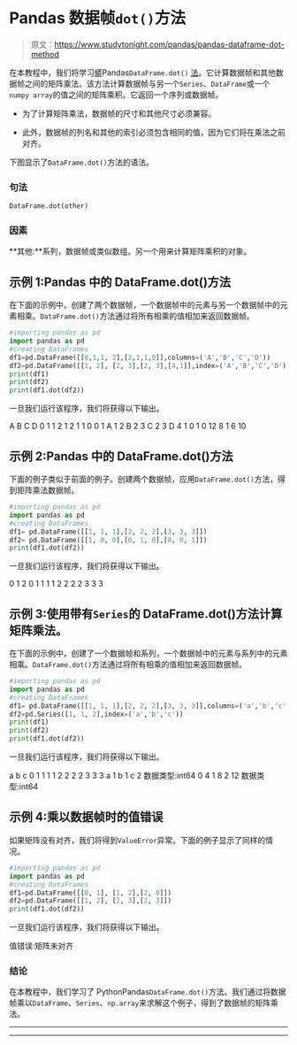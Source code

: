 # Pandas 数据帧`dot()`方法

> 原文：<https://www.studytonight.com/pandas/pandas-dataframe-dot-method>

在本教程中，我们将学习[蟒](https://www.studytonight.com/python/getting-started-with-python)Pandas`DataFrame.dot()` [法](https://www.studytonight.com/python/modules-and-functions)。它计算数据帧和其他数据帧之间的矩阵乘法。该方法计算数据帧与另一个`Series`、`DataFrame`或一个 `numpy array`的值之间的矩阵乘积。它返回一个序列或数据帧。

*   为了计算矩阵乘法，数据帧的尺寸和其他尺寸必须兼容。

*   此外，数据帧的列名和其他的索引必须包含相同的值，因为它们将在乘法之前对齐。

下图显示了`DataFrame.dot()`方法的语法。

### 句法

```py
DataFrame.dot(other)
```

### 因素

**其他:**系列，数据帧或类似数组。另一个用来计算矩阵乘积的对象。

## 示例 1:Pandas 中的 DataFrame.dot()方法

在下面的示例中，创建了两个数据帧，一个数据帧中的元素与另一个数据帧中的元素相乘。`DataFrame.dot()`方法通过将所有相乘的值相加来返回数据帧。

```py
#importing pandas as pd
import pandas as pd
#creating DataFrames
df1=pd.DataFrame([[0,1,1, 2],[2,1,1,0]],columns=('A','B','C','D'))
df2=pd.DataFrame([[1, 2], [2, 3],[2, 3],[4,1]],index=('A','B','C','D'))
print(df1)
print(df2)
print(df1.dot(df2))
```

一旦我们运行该程序，我们将获得以下输出。

A B C D
0 1 1 2
1 2 1 1 0
0 1
A 1 2
B 2 3
C 2 3
D 4 1
0 1
0 12 8
1 6 10

## 示例 2:Pandas 中的 DataFrame.dot()方法

下面的例子类似于前面的例子。创建两个数据帧，应用`DataFrame.dot()`方法，得到矩阵乘法数据帧。

```py
#importing pandas as pd
import pandas as pd
#creating DataFrames
df1= pd.DataFrame([[1, 1, 1],[2, 2, 2],[3, 3, 3]])
df2= pd.DataFrame([[1, 0, 0],[0, 1, 0],[0, 0, 1]])
print(df1.dot(df2))
```

一旦我们运行该程序，我们将获得以下输出。

0 1 2
0 1 1 1
1 2 2 2
2 3 3 3

## 示例 3:使用带有`Series`的 DataFrame.dot()方法计算矩阵乘法。

在下面的示例中，创建了一个数据帧和系列，一个数据帧中的元素与系列中的元素相乘。`DataFrame.dot()`方法通过将所有相乘的值相加来返回数据帧。

```py
#importing pandas as pd
import pandas as pd
#creating DataFrames
df1= pd.DataFrame([[1, 1, 1],[2, 2, 2],[3, 3, 3]],columns=('a','b','c'))
df2=pd.Series([1, 1, 2],index=('a','b','c'))
print(df1)
print(df2)
print(df1.dot(df2)) 
```

一旦我们运行该程序，我们将获得以下输出。

a b c
0 1 1 1
1 2 2 2
2 3 3 3
a 1
b 1
c 2
数据类型:int64
0 4
1 8
2 12
数据类型:int64

## 示例 4:乘以数据帧时的值错误

如果矩阵没有对齐，我们将得到`ValueError`异常。下面的例子显示了同样的情况。

```py
#importing pandas as pd
import pandas as pd
#creating DataFrames
df1=pd.DataFrame([[0, 1], [1, 2],[2, 0]])
df2=pd.DataFrame([[1, 2], [2, 3],[2, 3]])
print(df1.dot(df2))
```

一旦我们运行该程序，我们将获得以下输出。

值错误:矩阵未对齐

### 结论

在本教程中，我们学习了 PythonPandas`DataFrame.dot()`方法。我们通过将数据帧乘以`DataFrame`、`Series`、`np.array`来求解这个例子，得到了数据帧的矩阵乘法。

* * *

* * *